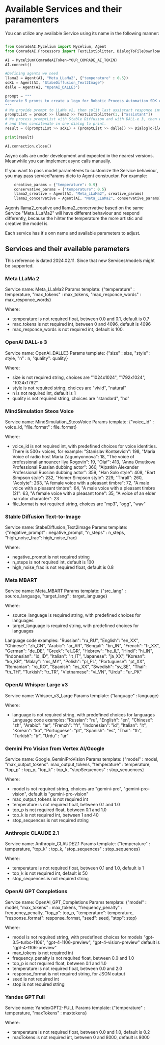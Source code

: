 # Available Services and their paramenters
You can utilize any available Service using its name in the following manner:
```python

from ComradeAI.Mycelium import Mycelium, Agent
from ComradeAI.Processors import TextListSplitter, DialogToFileDownloader, DialogCollapser

AI = Mycelium(ComradeAIToken=YOUR_COMRADE_AI_TOKEN)
AI.connect()

#Defining agents we need
llama2 = Agent(AI, "Meta_LLaMa2", {"temperature" : 0.5})
sdXL = Agent(AI, "StabeDiffusion_Text2Image")
dalle = Agent(AI, "OpenAI_DALLE3")

prompt = """
Generate 5 promts to create a logo for Robotic Process Automation SDK called Comrade AI. Logo must one or two colored, wired. Give prompts as a list with no extra comments or task confirmations.
"""
# We provide prompt to LLaMa v2, then split last assistant responce into separate commands and save them into a list named promptLits.
promptList = prompt >> llama2 >> TextListSplitter(1, ["assistant"])
# We process promptList with Stable Diffusion and with DALL-e 3, then we unite results into one list of dialogs, download them all, 
# and then concatenate in one dialog to print.
result = ((promptList >> sdXL) + (promptList >> dalle)) >> DialogToFileDownloader() >> DialogCollapser()

print(result)

AI.connection.close()

```

Async calls are under development and expected in the nearest versions. Meanwhile you can implement async calls manually.

If you want to pass model parameteres to customize the Service behaviour, you may pass serviceParams dicto to Agent constructor. For example:

```python
    creative_params = {"temperature": 0.9}
    conservative_params = {"temperature": 0.5}
    llama2_creative = Agent(AI, "Meta_LLaMa2", creative_params)
    llama2_concervative = Agent(AI, "Meta_LLaMa2", conservative_params)
```

Agents llama2_creative and llama2_concervative based on the same Service "Meta_LLaMa2" will have different behaviour and respond differently, because the hihter the temperature the more artistic and creative the model is.

Each service has it's onn name and available parameters to adjust.

## Services and their available parameters
This reference is dated 2024.02.11. Since that new Services/models might be supported.

### Meta LLaMa 2
Service name: Meta_LLaMa2
Params template: {"temperature" : temperature, "max_tokens" : max_tokens, "max_responce_words" : max_responce_words}

Where:
- temperature is not required float, between 0.0 and 0.1, default is 0.7
- max_tokens is not required int, between 0 and 4096, default is 4096
- max_responce_words is not required int, default is 100.

### OpenAI DALL-e 3
Service name: OpenAI_DALLE3
Params template: {"size" : size, "style" : style, "n" : n, "quality": quality}

Where:

- size is not required string, choices are "1024x1024", "1792x1024", "1024x1792"
- style is not required string, choices are "vivid", "natural"
- n is not required int, default is 1
- quality is not required string, choices are "standard", "hd"

### MindSimulation Steos Voice
Service name: MindSimulation_SteosVoice
Params template: {"voice_id" : voice_id, "file_format" : file_format}

Where:

- voice_id is not required int, with predefined choices for voice identities. There is 500+  voices, for example:   "Stanislav Kontsevich": 198, "Maria Voice of radio host Maria Zagumyonnova": 18, "The voice of professional announcer Ilya Rogovin": 19, "Olaf": 413, "Anna Omutkova Professional Russian dubbing actor": 360, "Alpatkin Alexander Professional Russian dubbing actor": 359, "Han Solo style": 408, "Bart Simpson style": 232, "Homer Simpson style": 229, "Thrall": 260, "Acolyte": 263, "A female voice with a pleasant timbre": 72, "A male voice with a pleasant timbre": 64, "A male voice with a pleasant timbre (2)": 63, "A female voice with a pleasant tone": 35, "A voice of an elder narrator character": 23
- file_format is not required string, choices are "mp3", "ogg", "wav"

### Stable Diffusion Text-to-Image
Service name: StabeDiffusion_Text2Image
Params template: {"negative_prompt" : negative_prompt, "n_steps" : n_steps, "high_noise_frac": high_noise_frac}

Where:

- negative_prompt is not required string
- n_steps is not required int, default is 100
- high_noise_frac is not required float, default is 0.8

### Meta MBART
Service name: Meta_MBART
Params template: {"src_lang" : source_language, "target_lang" : target_language}

Where:

- source_language is required string, with predefined choices for languages
- target_language is required string, with predefined choices for languages

Language code examples: "Russian": "ru_RU", "English": "en_XX", "Chinese": "zh_CN", "Arabic": "ar_AR", "Bengali": "bn_IN", "French": "fr_XX", "German": "de_DE", "Greek": "el_GR", "Hebrew": "he_IL", "Hindi": "hi_IN", "Indonesian": "id_ID", "Italian": "it_IT", "Japanese": "ja_XX", "Korean": "ko_KR", "Malay": "ms_MY", "Polish": "pl_PL", "Portuguese": "pt_XX", "Romanian": "ro_RO", "Spanish": "es_XX", "Swedish": "sv_SE", "Thai": "th_TH", "Turkish": "tr_TR", "Vietnamese": "vi_VN", "Urdu" : "ur_PK"

### OpenAI Whisper Large v3
Service name: Whisper_v3_Large
Params template: {"language" : language}

Where:
- language is not required string, with predefined choices for languages
Language code examples: "Russian": "ru", "English": "en", "Chinese": "zh", "Arabic": "ar", "French": "fr",  "Indonesian": "id", "Italian": "it", "Korean": "ko", "Portuguese": "pt", "Spanish": "es", "Thai": "th", "Turkish": "tr", "Urdu" : "ur"

### Gemini Pro Vision from Vertex AI/Google
Service name: Google_GeminiProVision
Params template: {"model" : model, "max_output_tokens": max_output_tokens, "temperature" : temperature, "top_p" : top_p, "top_k" : top_k, "stopSequences" : stop_sequences}

Where:

- model is not required string, choices are "gemini-pro", "gemini-pro-vision", default is "gemini-pro-vision"
- max_output_tokens is not required int
- temperature is not required float, between 0.1 and 1.0
- top_p is not required float, between 0.1 and 1.0
- top_k is not required int, between 1 and 40
- stop_sequences is not required string

### Anthropic CLAUDE 2.1
Service name: Anthropic_CLAUDE2.1
Params template: {"temperature" : temperature, "top_k" : top_k, "stop_sequences" : stop_sequences}

Where:

- temperature is not required float, between 0.1 and 1.0, default is 1
- top_k is not required int, default is 50
- stop_sequences is not required string

### OpenAI GPT Completions
Service name: OpenAI_GPT_Completions
Params template: {"model" : model, "max_tokens" : max_tokens, "frequency_penalty" : frequency_penalty, "top_p": top_p, "temperature": temperature, "response_format": response_format, "seed": seed, "stop": stop}

Where:

- model is not required string, with predefined choices for models "gpt-3.5-turbo-1106", "gpt-4-1106-preview", "gpt-4-vision-preview" default is "gpt-4-1106-preview"
- max_tokens is not required int
- frequency_penalty is not required float, between 0.0 and 1.0
- top_p is not required float, between 0.1 and 1.0
- temperature is not required float, between 0.0 and 2.0
- response_format is not required string, for JSON output
- seed is not required int
- stop is not required string

### Yandex GPT Full
Service name: YandexGPT2-FULL
Params template: {"temperature" : temperature, "maxTokens" : maxtokens}

Where:

- temperature is not required float, between 0.0 and 1.0, default is 0.2
- maxTokens is not required int, between 0 and 8000, default is 8000
